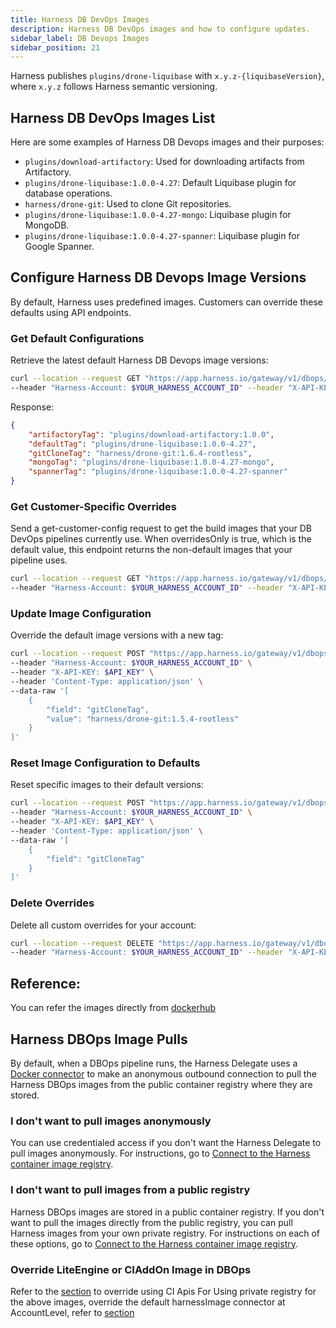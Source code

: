 ```yaml
---
title: Harness DB DevOps Images
description: Harness DB DevOps images and how to configure updates.
sidebar_label: DB Devops Images
sidebar_position: 21
---
```


Harness publishes `plugins/drone-liquibase` with `x.y.z-{liquibaseVersion}`, where `x.y.z` follows Harness semantic versioning.

## Harness DB DevOps Images List

Here are some examples of Harness DB Devops images and their purposes:

* `plugins/download-artifactory`: Used for downloading artifacts from Artifactory.
* `plugins/drone-liquibase:1.0.0-4.27`: Default Liquibase plugin for database operations.
* `harness/drone-git`: Used to clone Git repositories.
* `plugins/drone-liquibase:1.0.0-4.27-mongo`: Liquibase plugin for MongoDB.
* `plugins/drone-liquibase:1.0.0-4.27-spanner`: Liquibase plugin for Google Spanner.

## Configure Harness DB Devops Image Versions

By default, Harness uses predefined images. Customers can override these defaults using API endpoints.

### Get Default Configurations

Retrieve the latest default Harness DB Devops image versions:

```sh
curl --location --request GET "https://app.harness.io/gateway/v1/dbops/execution-config/get-default-config" \
--header "Harness-Account: $YOUR_HARNESS_ACCOUNT_ID" --header "X-API-KEY: $API_KEY"
```

Response:

```json
{
    "artifactoryTag": "plugins/download-artifactory:1.0.0",
    "defaultTag": "plugins/drone-liquibase:1.0.0-4.27",
    "gitCloneTag": "harness/drone-git:1.6.4-rootless",
    "mongoTag": "plugins/drone-liquibase:1.0.0-4.27-mongo",
    "spannerTag": "plugins/drone-liquibase:1.0.0-4.27-spanner"
}
```

### Get Customer-Specific Overrides

Send a get-customer-config request to get the build images that your DB DevOps pipelines currently use. When overridesOnly is true, which is the default value, this endpoint returns the non-default images that your pipeline uses.

```sh
curl --location --request GET "https://app.harness.io/gateway/v1/dbops/execution-config/get-customer-config?overridesOnly=true" \
--header "Harness-Account: $YOUR_HARNESS_ACCOUNT_ID" --header "X-API-KEY: $API_KEY"
```

### Update Image Configuration

Override the default image versions with a new tag:

```sh
curl --location --request POST "https://app.harness.io/gateway/v1/dbops/execution-config/update-config" \
--header "Harness-Account: $YOUR_HARNESS_ACCOUNT_ID" \
--header "X-API-KEY: $API_KEY" \
--header 'Content-Type: application/json' \
--data-raw '[
    {
        "field": "gitCloneTag",
        "value": "harness/drone-git:1.5.4-rootless"
    }
]'
```

### Reset Image Configuration to Defaults

Reset specific images to their default versions:

```sh
curl --location --request POST "https://app.harness.io/gateway/v1/dbops/execution-config/reset-config" \
--header "Harness-Account: $YOUR_HARNESS_ACCOUNT_ID" \
--header "X-API-KEY: $API_KEY" \
--header 'Content-Type: application/json' \
--data-raw '[
    {
        "field": "gitCloneTag"
    }
]'
```

### Delete Overrides

Delete all custom overrides for your account:

```sh
curl --location --request DELETE "https://app.harness.io/gateway/v1/dbops/execution-config" \
--header "Harness-Account: $YOUR_HARNESS_ACCOUNT_ID" --header "X-API-KEY: $API_KEY"
```

## Reference:

You can refer the images directly from [dockerhub](https://hub.docker.com/r/plugins/drone-liquibase/tags)


## Harness DBOps Image Pulls
By default, when a DBOps pipeline runs, the Harness Delegate uses a [Docker connector](/docs/platform/connectors/cloud-providers/ref-cloud-providers/docker-registry-connector-settings-reference.md) to make an anonymous outbound connection to pull the Harness DBOps images from the public container registry where they are stored.

### I don't want to pull images anonymously

You can use credentialed access if you don't want the Harness Delegate to pull images anonymously. For instructions, go to [Connect to the Harness container image registry](/docs/platform/connectors/artifact-repositories/connect-to-harness-container-image-registry-using-docker-connector).

### I don't want to pull images from a public registry

Harness DBOps images are stored in a public container registry. If you don't want to pull the images directly from the public registry, you can pull Harness images from your own private registry. For instructions on each of these options, go to [Connect to the Harness container image registry](/docs/platform/connectors/artifact-repositories/connect-to-harness-container-image-registry-using-docker-connector.md).

### Override LiteEngine or CIAddOn Image in DBOps

Refer to the [section](/docs/continuous-integration/use-ci/set-up-build-infrastructure/harness-ci#harness-ci-image-updates) to override using CI Apis
For Using private registry for the above images, override the default harnessImage connector at AccountLevel, refer to [section](/docs/platform/connectors/artifact-repositories/connect-to-harness-container-image-registry-using-docker-connector/#configure-harness-to-always-use-credentials-to-pull-harness-images)
